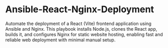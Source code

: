# Ansible-React-Nginx-Deployment
Automate the deployment of a React (Vite) frontend application using Ansible and Nginx. This playbook installs Node.js, clones the React app, builds it, and configures Nginx for static website hosting, enabling fast and reliable web deployment with minimal manual setup.
